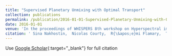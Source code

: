 ```yaml
---
title: "Supervised Planetary Unmixing with Optimal Transport"
collection: publications
permalink: /publication/2016-01-01-Supervised-Planetary-Unmixing-with-Optimal-Transport
date: 2016-01-01
venue: 'In the proceedings of WHISPERS 8th workshop on Hyperspectral image and Signal Processing: Evolution in Remote Sensing'
citation: ' Sina Nakhostin,  Nicolas Courty,  R{\&apos;e}mi Flamary,  Thomas Corpetti, &quot;Supervised Planetary Unmixing with Optimal Transport.&quot; In the proceedings of WHISPERS 8th workshop on Hyperspectral image and Signal Processing: Evolution in Remote Sensing, 2016.'
---
```

Use [Google Scholar](https://scholar.google.com/scholar?q=Supervised+Planetary+Unmixing+with+Optimal+Transport){:target="_blank"} for full citation